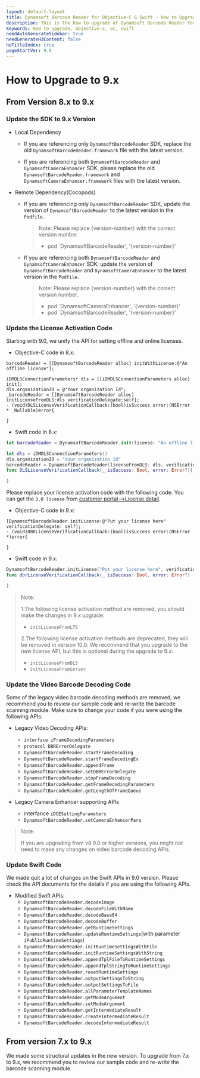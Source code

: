 ```yaml
---
layout: default-layout
title: Dynamsoft Barcode Reader for Objective-C & Swift - How to Upgrade
description: This is the how to upgrade of Dynamsoft Barcode Reader for iOS SDK.
keywords: How to upgrade, objective-c, oc, swift
needAutoGenerateSidebar: true
needGenerateH3Content: false
noTitleIndex: true
pageStartVer: 9.0
---
```


# How to Upgrade to 9.x

## From Version 8.x to 9.x

### Update the SDK to 9.x Version

- Local Dependency
  - If you are referencing only `DynamsoftBarcodeReader` SDK, replace the old `DynamsoftBarcodeReader.framework` file with the latest version.

  - If you are referencing both `DynamsoftBarcodeReader` and `DynamsoftCameraEnhancer` SDK, please replace the old `DynamsoftBarcodeReader.framework` and `DynamsoftCameraEnhancer.framework` files with the latest version.

- Remote Dependency(Cocopods)
  - If you are referencing only `DynamsoftBarcodeReader` SDK, update the version of `DynamsoftBarcodeReader` to the latest version in the `Podfile`.
    >Note: Please replace {version-number} with the correct version number.
    >- pod `DynamsoftBarcodeReader', '{version-number}'

  - If you are referencing both `DynamsoftBarcodeReader` and `DynamsoftCameraEnhancer` SDK, update the version of `DynamsoftBarcodeReader` and `DynamsoftCameraEnhancer` to the latest version in the `Podfile`.
    >Note: Please replace {version-number} with the correct version number.
    >- pod `DynamsoftCameraEnhancer', '{version-number}'
    >- pod `DynamsoftBarcodeReader', '{version-number}'

### Update the License Activation Code

Starting with 9.0, we unify the API for setting offline and online licenses.

- Objective-C code in 8.x:

```objc
barcodeReader = [[DynamsoftBarcodeReader alloc] initWithLicense:@"An offline license"];
```

```objc
iDMDLSConnectionParameters* dls = [[iDMDLSConnectionParameters alloc] init];
dls.organizationID = @"Your organization Id";
_barcodeReader = [[DynamsoftBarcodeReader alloc] initLicenseFromDLS:dls verificationDelegate:self];
- (void)DLSLicenseVerificationCallback:(bool)isSuccess error:(NSError * _Nullable)error{

}
```

- Swift code in 8.x:

```swift
let barcodeReader = DynamsoftBarcodeReader.init(license: "An offline license")
```

```swift
let dls = iDMDLSConnectionParameters()
dls.organizationID = "Your organization Id"
barcodeReader = DynamsoftBarcodeReader(licenseFromDLS: dls, verificationDelegate: self)
func DLSLicenseVerificationCallback(_ isSuccess: Bool, error: Error?){

}
```

Please replace your license activation code with the following code. You can get the `3.0 license` from [customer portal-->License detail](#update-the-license-activation-code).

- Objective-C code in 9.x:

```objc
[DynamsoftBarcodeReader initLicense:@"Put your license here" verificationDelegate: self];
- (void)DBRLicenseVerificationCallback:(bool)isSuccess error:(NSError *)error{

}
```

- Swift code in 9.x:

```swift
DynamsoftBarcodeReader.initLicense("Put your license here", verificationDelegate: self)
func dbrLicenseVerificationCallback(_ isSuccess: Bool, error: Error?) {

}
```

> Note:  
>  
> 1.The following license activation method are removed, you should make the changes in 9.x upgrade:
> - `initLicenseFromLTS`
>
> 2.The following license activation methods are deprecated, they will be removed in version 10.0. We recommend that you upgrade to the new license API, but this is optional during the upgrade to 9.x:
>  
> - `initLicenseFromDLS`
> - `initLicenseFromServer`

### Update the Video Barcode Decoding Code

Some of the legacy video barcode decoding methods are removed, we recommend you to review our sample code and re-write the barcode scanning module. Make sure to change your code if you were using the following APIs:

- Legacy Video Decoding APIs:
  - `interface iFrameDecodingParameters`
  - `protocol DBRErrorDelegate`
  - `DynamsoftBarcodeReader.startFrameDecoding`
  - `DynamsoftBarcodeReader.startFrameDecodingEx`
  - `DynamsoftBarcodeReader.appendFrame`
  - `DynamsoftBarcodeReader.setDBRErrorDelegate`
  - `DynamsoftBarcodeReader.stopFrameDecoding`
  - `DynamsoftBarcodeReader.getFrameDecodingParameters`
  - `DynamsoftBarcodeReader.getLengthOfFrameQueue`

- Legacy Camera Enhancer supporting APIs
  - interfance `iDCESettingParameters`
  - `DynamsoftBarcodeReader.setCameraEnhancerPara`

> Note:  
>
> If you are upgrading from v8.9.0 or higher versions, you might not need to make any changes on video barcode decoding APIs.

### Update Swift Code

We made quit a lot of changes on the Swift APIs in 9.0 version. Please check the API documents for the details if you are using the following APIs.

- Modified Swift APIs:
  - `DynamsoftBarcodeReader.decodeImage`
  - `DynamsoftBarcodeReader.decodeFileWithName`
  - `DynamsoftBarcodeReader.decodeBase64`
  - `DynamsoftBarcodeReader.decodeBuffer`
  - `DynamsoftBarcodeReader.getRuntimeSettings`
  - `DynamsoftBarcodeReader.updateRuntimeSettings`(with parameter `iPublicRuntimeSettings`)
  - `DynamsoftBarcodeReader.initRuntimeSettingsWithFile`
  - `DynamsoftBarcodeReader.initRuntimeSettingsWithString`
  - `DynamsoftBarcodeReader.appendTplFileToRuntimeSettings`
  - `DynamsoftBarcodeReader.appendTplStringToRuntimeSettings`
  - `DynamsoftBarcodeReader.resetRuntimeSettings`
  - `DynamsoftBarcodeReader.outputSettingsToString`
  - `DynamsoftBarcodeReader.outputSettingsToFile`
  - `DynamsoftBarcodeReader.allParameterTemplateNames`
  - `DynamsoftBarcodeReader.getModeArgument`
  - `DynamsoftBarcodeReader.setModeArgument`
  - `DynamsoftBarcodeReader.getIntermediateResult`
  - `DynamsoftBarcodeReader.createIntermediateResult`
  - `DynamsoftBarcodeReader.decodeIntermediateResult`


## From version 7.x to 9.x

We made some structural updates in the new version. To upgrade from 7.x to 9.x, we recommend you to review our sample code and re-write the barcode scanning module.